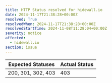 ```yaml
---
title: HTTP Status resolved for hidewall.io
date: 2024-11-17T21:38:28+00:00Z
resolved: True
resolvedWhen: 2024-11-17T21:38:28+00:00Z
resolvedStartTime: 2024-11-08T11:28:04+00:00Z
severity: notice
affected:
  - hidewall.io
section: issue
---
```


| Expected Statuses | Actual Status  |
|-------------------|----------------|
| 200, 301, 302, 403 | 403 |
